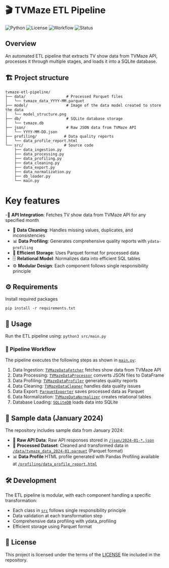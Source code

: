 # 🎬 TVMaze ETL Pipeline
![Python](https://img.shields.io/badge/Python-3.8%2B-blue?logo=python&logoColor=white)
![License](https://img.shields.io/badge/License-MIT-green)
![Workflow](https://img.shields.io/badge/Workflow-ETL_Pipeline-orange)
![Status](https://img.shields.io/badge/Status-Active-brightgreen)
## Overview
An automated ETL pipeline that extracts TV show data from TVMaze API, processes it through multiple stages, and loads it into a SQLite database.

## 🏗️ Project structure
```plaintext
tvmaze-etl-pipeline/
├── data/                  # Processed Parquet files
│   └── tvmaze_data_YYYY-MM.parquet
├── model/                 # Image of the data model created to store the data
│   └── model_structure.png
├── db/                    # SQLite database storage
│   └── tvmaze.db
├── json/                  # Raw JSON data from TVMaze API
│   └── YYYY-MM-DD.json
├── profiling/            # Data quality reports
│   └── data_profile_report.html
└── src/                  # Source code
    ├── data_ingestion.py
    ├── data_processing.py
    ├── data_profiling.py
    ├── data_cleaning.py
    ├── data_export.py
    ├── data_normalization.py
    ├── db_loader.py
    └── main.py
```

# Key features
-📡 **API Integration**: Fetches TV show data from TVMaze API for any specified month
- 🧹 **Data Cleaning**: Handles missing values, duplicates, and inconsistencies
- 📊 **Data Profiling**: Generates comprehensive quality reports with `ydata-profiling`
- 🚀 **Efficient Storage**: Uses Parquet format for processed data
- 🗄️ **Relational Model**: Normalizes data into efficient SQL tables
- ⚙️ **Modular Design**: Each component follows single responsibility principle

## ⚙️ Requirements
Install required packages
```
pip install -r requirements.txt
```

## 🚀 Usage
Run the ETL pipeline using:
`python3 src/main.py`
### 🔄 Pipeline Workflow
The pipeline executes the following steps as shown in [`main.py`](/src/main.py):
1. Data Ingestion: [`TVMazeDataFetcher`](/src/data_ingestion.py) fetches show data from TVMaze API
2. Data Processing: [`TVMazeDataProcessor`](/src/data_processing.py) converts JSON files to DataFrame
3. Data Profiling: [`TVMazeDataProfiler`](/src/data_profiling.py) generates quality reports
4. Data Cleaning: [`TVMazeDataCleaner`](/src/data_cleaning.py) handles data quality issues
5. Data Export: [`ParquetExporter`](/src/data_export.py) saves processed data as Parquet
6. Data Normalization: [`TVMazeDataNormalizer`](/src/data_normalization.py) creates relational tables
7. Database Loading: [`SQLiteDB`](/src/db_loader.py) loads data into SQLite

## 📂 Sample data (January 2024)
The repository includes sample data from January 2024:
- 📄 **Raw API Data**:
  Raw API responses stored in [`/json/2024-01-*.json`](/json/)
- 🔄 **Processed Dataset**:
  Cleaned and transformed data in [`/data/tvmaze_data_2024-01.parquet`](/data/tvmaze_data_2024-01.parquet) (Parquet format)
- 📊 **Data Profile**
  HTML profile generated with Pandas Profiling available at [`/profiling/data_profile_report.html`](/profiling/data_profile_report.html)

## 🛠 Development
The ETL pipeline is modular, with each component handling a specific transformation:
- Each class in [`src`](/src/) follows single responsibility principle
- Data validation at each transformation step
- Comprehensive data profiling with ydata_profiling
- Efficient storage using Parquet format

## 📜 License
This project is licensed under the terms of the [LICENSE](LICENSE) file included in the repository.
